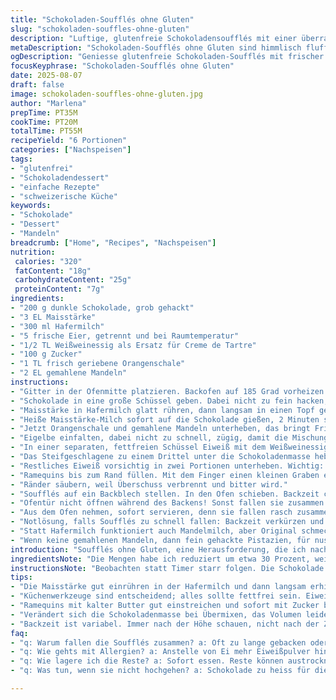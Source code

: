 ```yaml
---
title: "Schokoladen-Soufflés ohne Gluten"
slug: "schokoladen-souffles-ohne-gluten"
description: "Luftige, glutenfreie Schokoladensoufflés mit einer überraschenden Note durch die Zugabe von geriebener Orangenschale und gemahlenen Mandeln. Dunkle Schokolade, Maisstärke und Eigelb bilden die Basis. Eiweiß wird steif geschlagen mit etwas Weißweinessig statt Creme de Tartre. Backzeit leicht angepasst mit Sensorik-Tipps für optimale Höhe und Textur. Befüllt werden kleine Formen, die gebuttert und mit feinem Zucker bestäubt sind. Das Ergebnis: außen zart knusprig, innen schmelzend. Keine Gluten, keine Haselnüsse. Einchaotische Zubereitung, die konventionelle Schritte aufbricht – so vermeidet man Klümpchen und überschüssige Feuchtigkeit. "
metaDescription: "Schokoladen-Soufflés ohne Gluten sind himmlisch fluffig und lecker. Mit Mandeln und Orangenschale – ein purer Genuss."
ogDescription: "Geniesse glutenfreie Schokoladen-Soufflés mit frischer Orangenschale und Mandeln – ein Schmaus der Sinne."
focusKeyphrase: "Schokoladen-Soufflés ohne Gluten"
date: 2025-08-07
draft: false
image: schokoladen-souffles-ohne-gluten.jpg
author: "Marlena"
prepTime: PT35M
cookTime: PT20M
totalTime: PT55M
recipeYield: "6 Portionen"
categories: ["Nachspeisen"]
tags:
- "glutenfrei"
- "Schokoladendessert"
- "einfache Rezepte"
- "schweizerische Küche"
keywords:
- "Schokolade"
- "Dessert"
- "Mandeln"
breadcrumb: ["Home", "Recipes", "Nachspeisen"]
nutrition: 
 calories: "320"
 fatContent: "18g"
 carbohydrateContent: "25g"
 proteinContent: "7g"
ingredients:
- "200 g dunkle Schokolade, grob gehackt"
- "3 EL Maisstärke"
- "300 ml Hafermilch"
- "5 frische Eier, getrennt und bei Raumtemperatur"
- "1/2 TL Weißweinessig als Ersatz für Creme de Tartre"
- "100 g Zucker"
- "1 TL frisch geriebene Orangenschale"
- "2 EL gemahlene Mandeln"
instructions:
- "Gitter in der Ofenmitte platzieren. Backofen auf 185 Grad vorheizen. 6 bis 8 Ramequins mit Butter ausstreichen, dann gleichmäßig mit feinem Zucker bestreuen – in die Ecken und Wände, wichtig für den Effekt beim Aufgehen. Kalt stellen, damit Butter fest bleibt und Zucker haftet."
- "Schokolade in eine große Schüssel geben. Dabei nicht zu fein hacken, für Rustikalität in der Textur gern leicht grobe Stücke lassen."
- "Maisstärke in Hafermilch glatt rühren, dann langsam in einen Topf geben. Unter ständigem Rühren auf mittlerer Hitze fast zum Kochen bringen, Achtung, dass es nicht anbrennt – typisch ist der Geruch von eingedickter Milch mit Stärke. Kurz noch weich köcheln, bis die Mischung zähflüssig wird, etwa 40 Sekunden."
- "Heiße Maisstärke-Milch sofort auf die Schokolade gießen, 2 Minuten stehen lassen, kein Rühren – das ist kein Käsefondue. Ganze Ruhe, dann erst mit einem Spatel sachte umrühren, bis sich alles verbindet und glänzt, samtig fast."
- "Jetzt Orangenschale und gemahlene Mandeln unterheben, das bringt Frische und leichtes Backaroma, nicht zu viel, sonst wird es klebrig."
- "Eigelbe einfalten, dabei nicht zu schnell, zügig, damit die Mischung kernig bleibt, nicht zu cremig wird."
- "In einer separaten, fettfreien Schüssel Eiweiß mit dem Weißweinessig steif schlagen – nicht zu trocken, eher glänzend, noch leicht fluffig. Zucker nach und nach einrieseln lassen, weiter schlagen, bis Spitzen fest aber nicht trocken sind."
- "Das Steifgeschlagene zu einem Drittel unter die Schokoladenmasse heben, um sie zu lockern. Vorsichtig, mit einem Teigschaber ausschwenken, keine wilden Bewegungen, sonst fällt die Luft raus."
- "Restliches Eiweiß vorsichtig in zwei Portionen unterheben. Wichtig: Den Teig nicht übermixen, sonst bricht das Volumen zusammen, aber alle Eiweißfäden müssen verschwinden."
- "Ramequins bis zum Rand füllen. Mit dem Finger einen kleinen Graben entlang des Randes ziehen, das erleichtert das Aufgehen und verhindert Risse."
- "Ränder säubern, weil Überschuss verbrennt und bitter wird."
- "Soufflés auf ein Backblech stellen. In den Ofen schieben. Backzeit ca. 18 bis 22 Minuten – nicht nach Uhrzeit gehen, sondern nach Höhe der Soufflés. Sie sollten mindestens 2,5 cm über die Form hinausragen und eine feste, aber fedrige Kruste haben."
- "Ofentür nicht öffnen während des Backens! Sonst fallen sie zusammen."
- "Aus dem Ofen nehmen, sofort servieren, denn sie fallen rasch zusammen. Innen weich, außen leicht knackig. Am besten mit einem Löffel abheben und direkt genießen."
- "Notlösung, falls Soufflés zu schnell fallen: Backzeit verkürzen und weniger Eiweiß verwenden. Oder vor dem Servieren noch kurz unter den Grill, Achtung – verbrennen leicht."
- "Statt Hafermilch funktioniert auch Mandelmilch, aber Original schmeckt mit Milch etwas runder. Maisstärke kann durch Kartoffelstärke ersetzt werden, dünnflüssiger wird es dann."
- "Wenn keine gemahlenen Mandeln, dann fein gehackte Pistazien, für nussige Knuspertexture."
introduction: "Soufflés ohne Gluten, eine Herausforderung, die ich nach mehreren Fehlversuchen jetzt mit voller Überzeugung teile. Es ist dieser schmale Grat zwischen locker-luftig und klitschig, den man nicht mit Mehl stören darf. Dunkle Schokolade trifft hier auf ein bisschen Biss – Mandeln statt Haselnüsse, und eine Prise Orangenschale als Geheimwaffe. Mit Weißweinessig statt Cream of Tartar lernt man, das Eiweiß perfekt zu steifem Glanz zu schlagen, fast wie ein Spiegel der Lust auf mehr. Die Backzeit habe ich etwas reduziert, erlebt als optimaler Moment, wenn sie sich sichtbar über die Form erheben, aber innen noch glänzen, nicht trocken sind. Gerade die Mischung aus Hafermilch und Speisestärke gibt dem Ganzen eine tolle Bindung, ohne schwer zu sein. Ein bisschen Chaos geht immer, aber danach schmeckt es umso besser – so meine Erfahrung."
ingredientsNote: "Die Mengen habe ich reduziert um etwa 30 Prozent, weil entweder auf den Geschmack oder die Konsistenz zu achten ist und weniger ist manchmal mehr. Das Entfernen von Creme de Tartre und Ersetzen durch Weißweinessig spart den seltenen Einkauf und funktioniert großartig durch den leicht sauren pH-Wert, der das Eiweiß stabilisiert. Weiße Schokolade geht hier gar nicht wegen der fehlenden Bitterkeit, die nötig ist für das Aroma. Wenn kein frisches Eiweiß verfügbar ist, Kondensmilch garantiert keinen Erfolg. Die Mandeln sind kein Pflichtteil – fein gehackt oder gemahlen eine Texturoption. Die Maisstärke ist ein absoluter Must-have für glutenfrei, aber ich habe für Notfälle auch Kartoffelstärke als Ersatz ausprobiert – Resultat schmeckt etwas leichter. Hafermilch bringt Cremigkeit ohne Gluten, Mandelmilch etwas nussigen Unterton. Die Orangenschale sorgt für einen Zitronengruß im Duft und ist mein persönliches Geheimnis für Tiefe."
instructionsNote: "Beobachten statt Timer starr folgen. Die Schokolade niemals mit kochender Gewalt rühren – am besten die Stärke-Milch-Mischung fast kochend über die Schokolade gießen, stehen lassen, dann behutsam rühren. Sonst fängt alles an zu klumpen oder wird körnig. Beim Eischnee die Spitzen genau prüfen: weich für den Anfang, dann stabil, aber nicht zäh – sonst reißt der Teig. Beim Zusammenschlagen des Eischnees mit Schokoladenmasse vorsichtig sein, es ist der Trick für das Volumen. Lieber mehrere kurze Hebebewegungen, als ein langer Rührschlag. Die Vorbereitung der Förmchen ist entscheidend – kalte Butter plus Zucker als Haftmittel gespeichert, damit Soufflé hoch und gerade aufgeht. Beim Backen die Ofentür schließen; Soufflés sind empfindlich gegen Temperaturschwankungen. Garprobe über Höhe, Färbung und Konsistenz erkennen. Wird die Oberfläche zu dunkel, Ofen herunterschalten oder früher rausnehmen. Geht schnell runter, dann im Eilverfahren genüsslich essen, sonst Kompetenz-Frust."
tips:
- "Die Maisstärke gut einrühren in der Hafermilch und dann langsam erhitzen. Zu hohe Temperaturen sind nicht gut. Kurz köcheln lassen bis zähflüssig. Widerstand ist wichtig. Korrekt, das Aroma kommt. Optische Veränderung: wird dick."
- "Küchenwerkzeuge sind entscheidend; alles sollte fettfrei sein. Eiweiß in einer sauberen Schüssel schlagen. Schwankungen im Eischnee vermeiden. Glänzen ist wichtig. Brechen gern bei Übermixen – nicht gut für Volumen."
- "Ramequins mit kalter Butter gut einstreichen und sofort mit Zucker bestreuen. Zucker haftet besser beim Kühlen. Achte auf die Ränder. Bei Reinigung nicht schleifen. So verhindert man Verbrennungen."
- "Verändert sich die Schokoladenmasse bei Übermixen, das Volumen leidet. Vor dem Füllen der Förmchen sollte die Mischung stabil, aber nicht zäh sein. Wenn nicht, wird’s schwer."
- "Backzeit ist variabel. Immer nach der Höhe schauen, nicht nach der Zeit. Über 2,5 cm ist optimal. Sie sollen außen fest und innen weich sein. Aufpassen – Ofentür nicht öffnen. Geht schnell runter."
faq:
- "q: Warum fallen die Soufflés zusammen? a: Oft zu lange gebacken oder Ofentür geöffnet. Verliert Luft. Lösung, weniger Backzeit."
- "q: Wie gehts mit Allergien? a: Anstelle von Ei mehr Eiweißpulver hinzufügen. Achte auf Alternativen wie Mandelmilch statt Hafer."
- "q: Wie lagere ich die Reste? a: Sofort essen. Reste können austrocknen. Für Rezepte, vielleicht in Cremes rühren. Erneut backen nicht ideal."
- "q: Was tun, wenn sie nicht hochgehen? a: Schokolade zu heiss für die Mischung, hat die Textur beeinflusst. Unterheben war vielleicht nicht vorsichtig genug."

---
```

